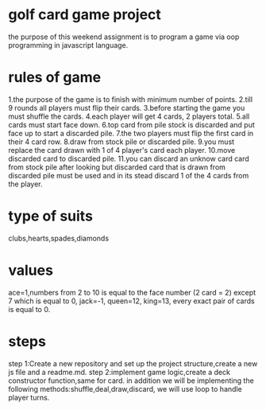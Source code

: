 # golf card game project
the purpose of this weekend assignment is to program a game via oop programming in javascript language.
# rules of game
1.the purpose of the game is to finish with minimum number of points.
2.till 9 rounds all players must flip their cards.
3.before starting the game you must shuffle the cards.
4.each player will get 4 cards, 2 players total.
5.all cards must start face down.
6.top card from pile stock is discarded and put face up to start a discarded pile.
7.the two players must flip the first card in their 4 card row.
8.draw from stock pile or discarded pile.
9.you must replace the card drawn with 1 of 4 player's card each player.
10.move discarded card to discarded pile.
11.you can discard an unknow card card from stock pile after looking but discarded card that is drawn from discarded pile must be used and in its stead discard 1 of the 4 cards from the player.
# type of suits
clubs,hearts,spades,diamonds
# values
ace=1,numbers from 2 to 10 is equal  to the face number (2 card = 2) except 7 which is equal to 0, jack=-1, queen=12,
king=13, every exact pair of cards is equal to 0.
# steps
step 1:Create a new repository and set up the project structure,create a new js file and a readme.md.
step 2:implement game logic,create a deck constructor function,same for card.
in addition we will be implementing the following methods:shuffle,deal,draw,discard, we will use loop to handle
player turns.